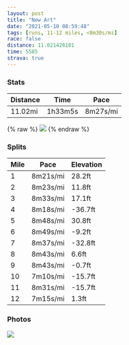```yaml
---
layout: post
title: "New Art"
date: "2021-05-10 08:59:48"
tags: [runs, 11-12 miles, <8m30s/mi]
race: false
distance: 11.021426101
time: 5585
strava: true
---
```


### Stats

| Distance | Time | Pace |
|----------|------|------|
|11.02mi|1h33m5s|8m27s/mi|

{% raw %}
<img src='https://maps.googleapis.com/maps/api/staticmap?maptype=roadmap&path=enc:yawwFbisbMx@wDaBy@Ve@~AuGv@yAD}@Ti@z@Ou@I}CeBo@u@yAu@m@aBYQWDIW[]k@EwAkB}@?qBiA]BgBsAm@IWk@uAUgAe@yAmAsDmBoA_BmAWuAq@iAmAgAg@{@{AeBeA{@U}BmBuAyAkC{@c@]m@kBiA@e@_@?aAUwAk@oAaAcAUgAHuAv@gC?gBMaAFi@b@o@v@sBVkAA_CcAeByGkDeCaCg@gASeAD_BjAmEAw@Qu@mAyB_DiB}@{@}AwDeAkAwCgAuANkAx@uBC_Aq@qAyAgAoBOo@}@mAqBJiAi@wDw@yCcBmB}AuBkCcAu@}EeCuAkB{@}CSgBV{Eq@iCqBoA{CkCa@I{KqHuGsDkDBmDa@m@LoBxA_BQmBcAsBcBmGkHmERkDm@oAk@m@q@i@kAg@kBu@]w@Z[z@Bt@pAxCFh@@d@Mb@Q^a@Xc@H{@UeE}D}Aw@cAKe@DuAvAcAxBm@hBWnC@h@Qv@SJEn@F~@v@jA|@ZnAF\w@d@}ClAaAlBAnBq@jBB`Ax@x@pAvA|F|@|@~B|@hAvFzArC`FtCbDfAjA~At@dCx@v@fBn@|@MlBP`AzAlA~FdBvCzErCfCLnDmAjAMfATxBfA|BdD`AjCh@d@nA`@zEDtA`ApC|Ex@`AvDfDbA|A\nAjAbCv@r@rDr@`Gg@t@Pr@j@l@dAl@jDfB~AxHjCrBvAfAlApA|B`D~D^v@`A|@Pf@|Aj@tAu@xAcB~CiGt@qCCyAw@mAoI}DcA}@kAiBYaA@yAjAwEFcAM_AqA{BaB}@kB}A}B}EuA{@mBq@oABu@~@@fEc@~Ai@bENxCCdAe@fB}BnDObBP`BXf@vBxApClAhCt@hCzA`@f@`@dA`FdHnBlB~@h@tA\\h@I`@Vr@Cp@QZLn@Ov@Db@f@XEf@F\nDpBwUfl@tD_E}DbG|L{OvIeJzDkCrCuAdB]rBh@C@]_@|@x@^jA~B~AjDp@n@n@r@DvA`AxHnD|@pAThB^z@lBl@x@Fj@d@X`Af@l@^|@~@p@wApCLrDWtAIpAvAnAfAZP`@~BVfCtCnAz@\~@v@n@y@~CBt@m@t@QlAUb@WPOj@g@`@`@NHQEc@HaAPe@f@_@&key=AIzaSyC1MId7bFpkLXNAaYhBSTb8jLyiSqzbDtM&size=800x800&markers=color:yellow|label:S|40.75565,-73.99586&markers=color:green|label:F|40.75598000000011,-73.99676'>
{% endraw %}

### Splits

| Mile | Pace | Elevation |
|------|------|-----------|
|1|8m21s/mi|28.2ft|
|2|8m23s/mi|11.8ft|
|3|8m33s/mi|17.1ft|
|4|8m18s/mi|-36.7ft|
|5|8m48s/mi|30.8ft|
|6|8m49s/mi|-9.2ft|
|7|8m37s/mi|-32.8ft|
|8|8m43s/mi|6.6ft|
|9|8m43s/mi|-0.7ft|
|10|7m10s/mi|-15.7ft|
|11|8m31s/mi|-15.7ft|
|12|7m15s/mi|1.3ft|

### Photos
<img src='https://dgtzuqphqg23d.cloudfront.net/XCKjh574fEf9d0TTVN6Tlcu55Is1Y7C5TPenuCUpWnw-576x768.jpg'>
